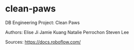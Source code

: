 # clean-paws
DB Engineering Project: Clean Paws

Authors:
Elise Ji
Jamie Kuang
Natalie Perrochon
Steven Lee

Sources:
https://docs.roboflow.com/

